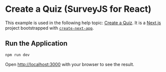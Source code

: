 # Create a Quiz (SurveyJS for React)

This example is used in the following help topic: [Create a Quiz](https://surveyjs.io/form-library/documentation/design-survey/create-a-quiz). It is a [Next.js](https://nextjs.org) project bootstrapped with [`create-next-app`](https://nextjs.org/docs/pages/api-reference/create-next-app).

## Run the Application

```bash
npm run dev
```

Open [http://localhost:3000](http://localhost:3000) with your browser to see the result.

